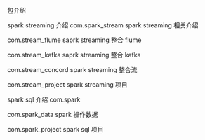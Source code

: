 包介绍

spark streaming 介绍
com.spark_stream spark streaming 相关介绍

com.stream_flume saprk streaming 整合 flume

com.stream_kafka saprk streaming 整合 kafka

com.stream_concord spark streaming 整合流

com.stream_project spark streaming 项目

spark sql 介绍
com.spark

com.spark_data spark 操作数据

com.spark_project spark sql 项目